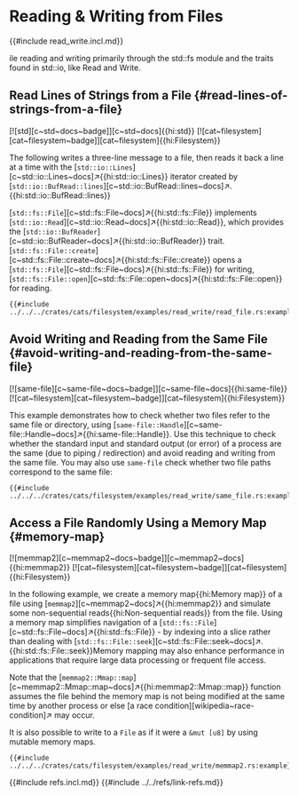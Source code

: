 # Reading & Writing from Files

{{#include read_write.incl.md}}

ile reading and writing primarily through the std::fs module and the traits found in std::io, like Read and Write.

## Read Lines of Strings from a File {#read-lines-of-strings-from-a-file}

[![std][c~std~docs~badge]][c~std~docs]{{hi:std}} [![cat~filesystem][cat~filesystem~badge]][cat~filesystem]{{hi:Filesystem}}

The following writes a three-line message to a file, then reads it back a line at a time with the [`std::io::Lines`][c~std::io::Lines~docs]↗{{hi:std::io::Lines}} iterator created by [`std::io::BufRead::lines`][c~std::io::BufRead::lines~docs]↗.{{hi:std::io::BufRead::lines}}

[`std::fs::File`][c~std::fs::File~docs]↗{{hi:std::fs::File}} implements [`std::io::Read`][c~std::io::Read~docs]↗{{hi:std::io::Read}}, which provides the [`std::io::BufReader`][c~std::io::BufReader~docs]↗{{hi:std::io::BufReader}} trait. [`std::fs::File::create`][c~std::fs::File::create~docs]↗{{hi:std::fs::File::create}} opens a [`std::fs::File`][c~std::fs::File~docs]↗{{hi:std::fs::File}} for writing, [`std::fs::File::open`][c~std::fs::File::open~docs]↗{{hi:std::fs::File::open}} for reading.

```rust,editable
{{#include ../../../crates/cats/filesystem/examples/read_write/read_file.rs:example}}
```

## Avoid Writing and Reading from the Same File {#avoid-writing-and-reading-from-the-same-file}

[![same-file][c~same-file~docs~badge]][c~same-file~docs]{{hi:same-file}} [![cat~filesystem][cat~filesystem~badge]][cat~filesystem]{{hi:Filesystem}}

This example demonstrates how to check whether two files refer to the same file or directory, using [`same-file::Handle`][c~same-file::Handle~docs]↗{{hi:same-file::Handle}}. Use this technique to check whether the standard input and standard output (or error) of a process are the same (due to piping / redirection) and avoid reading and writing from the same file. You may also use `same-file` check whether two file paths correspond to the same file:

```rust,editable
{{#include ../../../crates/cats/filesystem/examples/read_write/same_file.rs:example}}
```

## Access a File Randomly Using a Memory Map {#memory-map}

[![memmap2][c~memmap2~docs~badge]][c~memmap2~docs]{{hi:memmap2}} [![cat~filesystem][cat~filesystem~badge]][cat~filesystem]{{hi:Filesystem}}

In the following example, we create a memory map{{hi:Memory map}} of a file using [`memmap2`][c~memmap2~docs]↗{{hi:memmap2}} and simulate some non-sequential reads{{hi:Non-sequential reads}} from the file. Using a memory map simplifies navigation of a [`std::fs::File`][c~std::fs::File~docs]↗{{hi:std::fs::File}} - by indexing into a slice rather than dealing with [`std::fs::File::seek`][c~std::fs::File::seek~docs]↗.{{hi:std::fs::File::seek}}Memory mapping may also enhance performance in applications that require large data processing or frequent file access.

Note that the [`memmap2::Mmap::map`][c~memmap2::Mmap::map~docs]↗{{hi:memmap2::Mmap::map}} function assumes the file behind the memory map is not being modified at the same time by another process or else [a race condition][wikipedia~race-condition]↗ may occur.

It is also possible to write to a `File` as if it were a `&mut [u8]` by using mutable memory maps.

```rust,editable
{{#include ../../../crates/cats/filesystem/examples/read_write/memmap2.rs:example}}
```

{{#include refs.incl.md}}
{{#include ../../refs/link-refs.md}}

<div class="hidden">
</div>
